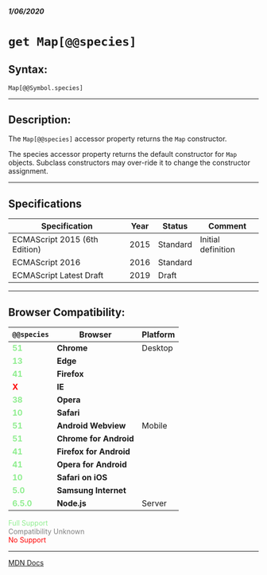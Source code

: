 ##### 1/06/2020
# `get Map[@@species]`
## Syntax:
`Map[@@Symbol.species]`

---

## Description:
The `Map[@@species]` accessor property returns the `Map` constructor.

The species accessor property returns the default constructor for `Map` objects.  Subclass constructors may over-ride it to change the constructor assignment.

---

## Specifications
| Specification | Year | Status | Comment |
|---|---|---|---|
| ECMAScript 2015 (6th Edition) | 2015 | Standard | Initial definition |
| ECMAScript 2016 | 2016 | Standard |  |
| ECMAScript Latest Draft | 2019 | Draft |  |

---

## Browser Compatibility:
| `@@species` | Browser | Platform |
|---|---|---|
| <span style="color: lightgreen">**51**</span> | **Chrome** | Desktop | 
| <span style="color: lightgreen">**13**</span> | **Edge** || 
| <span style="color: lightgreen">**41**</span> | **Firefox** || 
| <span style="color: red">**X**</span> | **IE** || 
| <span style="color: lightgreen">**38**</span> | **Opera** || 
| <span style="color: lightgreen">**10**</span> | **Safari** || 
| <span style="color: lightgreen">**51**</span> | **Android Webview** | Mobile | 
| <span style="color: lightgreen">**51**</span> | **Chrome for Android** || 
| <span style="color: lightgreen">**41**</span> | **Firefox for Android** || 
| <span style="color: lightgreen">**41**</span> | **Opera for Android** || 
| <span style="color: lightgreen">**10**</span> | **Safari on iOS** || 
| <span style="color: lightgreen">**5.0**</span> | **Samsung Internet** || 
| <span style="color: lightgreen">**6.5.0**</span> | **Node.js** | Server | 

<span style="color: lightgreen">Full Support</span>  
<span style="color: grey">Compatibility Unknown</span>  
<span style="color: red">No Support</span>

---

[MDN Docs](https://developer.mozilla.org/en-US/docs/Web/JavaScript/Reference/Global_Objects/Map/@@species)